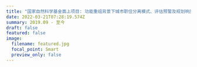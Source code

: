 ```yaml
---
title: "国家自然科学基金面上项目: 功能重组背景下城市职住分离模式、评估预警及规划响应"
date: 2022-03-21T07:28:19.574Z
summary: 2019.09 - 至今
draft: false
featured: false
image:
  filename: featured.jpg
  focal_point: Smart
  preview_only: false
---
```

